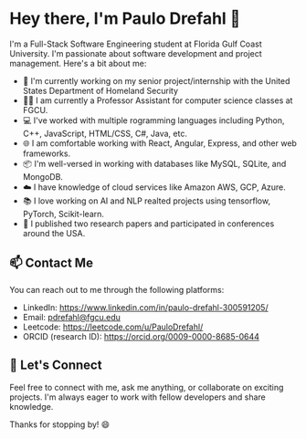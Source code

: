 # Hey there, I'm Paulo Drefahl 👋

I'm a Full-Stack Software Engineering student at Florida Gulf Coast University. I'm passionate about software development and project management. Here's a bit about me:

- 🔭 I'm currently working on my senior project/internship with the United States Department of Homeland Security
- 👨‍🏫 I am currently a Professor Assistant for computer science classes at FGCU.
- 💻 I've worked with multiple rogramming languages including Python, C++, JavaScript, HTML/CSS, C#, Java, etc. 
- 🌐 I am comfortable working with React, Angular, Express, and other web frameworks.
- 📦 I'm well-versed in working with databases like MySQL, SQLite, and MongoDB.
- ☁️ I have knowledge of cloud services like Amazon AWS, GCP, Azure.
- 📚 I love working on AI and NLP realted projects using tensorflow, PyTorch, Scikit-learn.
- 🔬 I published two research papers and participated in conferences around the USA.

## 📫 Contact Me

You can reach out to me through the following platforms:

- LinkedIn: https://www.linkedin.com/in/paulo-drefahl-300591205/
- Email: pdrefahl@fgcu.edu
- Leetcode: https://leetcode.com/u/PauloDrefahl/
- ORCID (research ID): https://orcid.org/0009-0000-8685-0644

## 💬 Let's Connect

Feel free to connect with me, ask me anything, or collaborate on exciting projects. I'm always eager to work with fellow developers and share knowledge.

Thanks for stopping by! 😄
